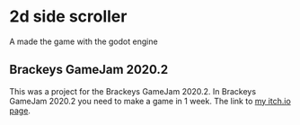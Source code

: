 # 2d side scroller
A made the game with the godot engine
## Brackeys GameJam 2020.2
This was a project for the Brackeys GameJam 2020.2. In Brackeys GameJam 2020.2 you need to make a game in 1 week.
The link to [my itch.io page](https://janjcl.itch.io/revengeonebos).
